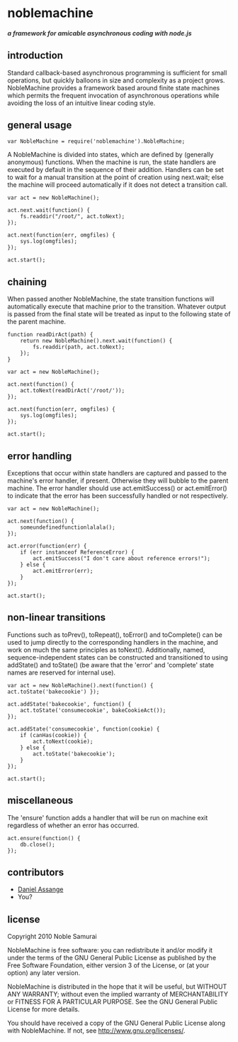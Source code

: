 # noblemachine
##### <span style="color: #333">a framework for amicable asynchronous coding with node.js</span> 

## introduction

Standard callback-based asynchronous programming is sufficient for small operations, but quickly balloons in size and complexity as a project grows. NobleMachine provides a framework based around finite state machines which permits the frequent invocation of asynchronous operations while avoiding the loss of an intuitive linear coding style.

## general usage

	var NobleMachine = require('noblemachine').NobleMachine;

A NobleMachine is divided into states, which are defined by (generally anonymous) functions. When the machine is run, the state handlers are executed by default in the sequence of their addition. Handlers can be set to wait for a manual transition at the point of creation using next.wait; else the machine will proceed automatically if it does not detect a transition call.

	var act = new NobleMachine();

	act.next.wait(function() {
		fs.readdir("/root/", act.toNext);
	});

	act.next(function(err, omgfiles) {
		sys.log(omgfiles);
	});

	act.start();

## chaining

When passed another NobleMachine, the state transition functions will automatically execute that machine prior to the transition. Whatever output is passed from the final state will be treated as input to the following state of the parent machine.

	function readDirAct(path) {
		return new NobleMachine().next.wait(function() {
			fs.readdir(path, act.toNext); 
		});
	}

	var act = new NobleMachine();

	act.next(function() {
		act.toNext(readDirAct('/root/'));
	});

	act.next(function(err, omgfiles) {
		sys.log(omgfiles);
	});

	act.start();

## error handling

Exceptions that occur within state handlers are captured and passed to the machine's error handler, if present. Otherwise they will bubble to the parent machine. The error handler should use act.emitSuccess() or act.emitError() to indicate that the error has been successfully handled or not respectively.

    var act = new NobleMachine();

    act.next(function() {
        someundefinedfunctionlalala();
    });

    act.error(function(err) {
        if (err instanceof ReferenceError) {
            act.emitSuccess("I don't care about reference errors!");
        } else {
            act.emitError(err);
        }
    });

    act.start();

## non-linear transitions

Functions such as toPrev(), toRepeat(), toError() and toComplete() can be used to jump directly to the corresponding handlers in the machine, and work on much the same principles as toNext(). Additionally, named, sequence-independent states can be constructed and transitioned to using addState() and toState() (be aware that the 'error' and 'complete' state names are reserved for internal use).

    var act = new NobleMachine().next(function() { act.toState('bakecookie') });

    act.addState('bakecookie', function() {
        act.toState('consumecookie', bakeCookieAct());
    });

    act.addState('consumecookie', function(cookie) {
        if (canHas(cookie)) {
            act.toNext(cookie);
        } else {
            act.toState('bakecookie');
        }
    });

    act.start();

## miscellaneous

The 'ensure' function adds a handler that will be run on machine exit regardless of whether an error has occurred.

	act.ensure(function() {
		db.close();
	});

## contributors
 - [Daniel Assange](http://github.com/somnidea)
 - You?

## license

Copyright 2010 Noble Samurai

NobleMachine is free software: you can redistribute it and/or modify it under the terms of the GNU General Public License as published by the Free Software Foundation, either version 3 of the License, or (at your option) any later version.

NobleMachine is distributed in the hope that it will be useful, but WITHOUT ANY WARRANTY; without even the implied warranty of MERCHANTABILITY or FITNESS FOR A PARTICULAR PURPOSE.  See the GNU General Public License for more details.

You should have received a copy of the GNU General Public License along with NobleMachine.  If not, see http://www.gnu.org/licenses/.

